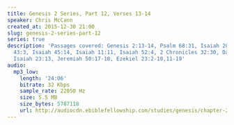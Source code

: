 ```yaml
---
title: Genesis 2 Series, Part 12, Verses 13-14
speaker: Chris McCann
created_at: 2015-12-30 21:00
slug: genesis-2-series-part-12
series: true
description: 'Passages covered: Genesis 2:13-14, Psalm 68:31, Isaiah 20:4-5, Isaiah
  43:3, Isaiah 45:14, Isaiah 11:11, Isaiah 52:4, 2 Chronicles 32:30, Daniel 10:2-4,
  Isaiah 23:13, Jeremiah 50:17-18, Ezekiel 23:2-10,11-19'
audio:
  mp3_low:
    length: '24:06'
    bitrate: 32 Kbps
    sample_rate: 22050 Hz
    size: 5.5 MB
    size_bytes: 5787118
    url: http://audiocdn.ebiblefellowship.com/studies/genesis/chapter-2/2015.12.30_McCann_-_Genesis_2_Series_Part_12.mp3
---
```

